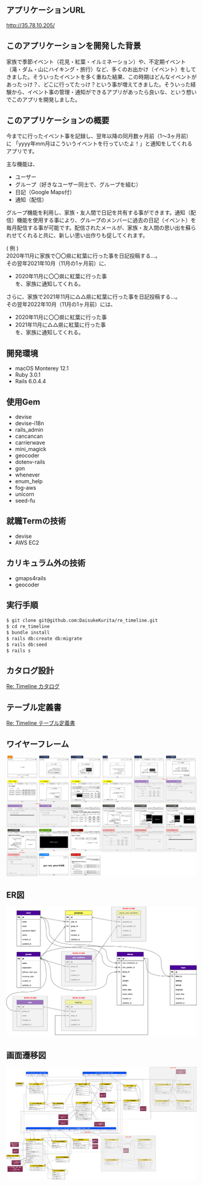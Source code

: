 ## アプリケーションURL
http://35.78.10.205/
## このアプリケーションを開発した背景
家族で季節イベント（花見・紅葉・イルミネーション）や、不定期イベント（滝・ダム・山にハイキング・旅行）など、多くのお出かけ（イベント）をしてきました。そういったイベントを多く重ねた結果、この時期はどんなイベントがあったっけ？、どこに行ってたっけ？という事が増えてきました。そういった経験から、イベント事の管理・通知ができるアプリがあったら良いな、という想いでこのアプリを開発しました。

## このアプリケーションの概要
今までに行ったイベント事を記録し、翌年以降の同月数ヶ月前（1〜3ヶ月前）に
「yyyy年mm月はこういうイベントを行っていたよ！」と通知をしてくれるアプリです。

主な機能は、
- ユーザー
- グループ（好きなユーザー同士で、グループを組む）
- 日記（Google Maps付）
- 通知（配信）

グループ機能を利用し、家族・友人間で日記を共有する事ができます。通知（配信）機能を使用する事により、グループのメンバーに過去の日記（イベント）を毎月配信する事が可能です。配信されたメールが、家族・友人間の思い出を蘇られせてくれると共に、新しい思い出作りも促してくれます。  

( 例 )  
2020年11月に家族で〇〇県に紅葉に行った事を日記投稿する...。  
その翌年2021年10月（11月の1ヶ月前）に、
- 2020年11月に〇〇県に紅葉に行った事  
を、家族に通知してくれる。  
 
さらに、家族で2021年11月に△△県に紅葉に行った事を日記投稿する...。  
その翌年2022年10月（11月の1ヶ月前）には、
- 2020年11月に〇〇県に紅葉に行った事  
- 2021年11月に△△県に紅葉に行った事  
を、家族に通知してくれる。

## 開発環境
- macOS Monterey 12.1
- Ruby 3.0.1
- Rails 6.0.4.4

## 使用Gem
- devise
- devise-i18n
- rails_admin
- cancancan
- carrierwave
- mini_magick
- geocoder
- dotenv-rails
- gon
- whenever
- enum_help
- fog-aws
- unicorn
- seed-fu

## 就職Termの技術
- devise
- AWS EC2

## カリキュラム外の技術
- gmaps4rails
- geocoder

## 実行手順
```
$ git clone git@github.com:DaisukeKurita/re_timeline.git 
$ cd re_timeline
$ bundle install
$ rails db:create db:migrate
$ rails db:seed
$ rails s
```

## カタログ設計
[Re: Timeline カタログ](https://docs.google.com/spreadsheets/d/1034FTJepzzHVKPnQRCDIwXYPs29RevnoyInUAZenDnE/edit#gid=782464957)

## テーブル定義書
[Re: Timeline テーブル定義書](https://docs.google.com/spreadsheets/d/1034FTJepzzHVKPnQRCDIwXYPs29RevnoyInUAZenDnE/edit#gid=2020033787)

## ワイヤーフレーム
![picture 3](images/89d28e4319846ef682f1f82c96e24f50868377d1c1c017b427b4f82aef8b59c9.png)  

## ER図
![picture 1](images/632963b4baed7a8c899559bac4a7b7d151b4eff64a167a0af60bdb3eadadd373.png)  

## 画面遷移図
![picture 2](images/1981bf3683103df08c0faaa55915bee41ddfdf17bd5bb5146af1ece2d72a36de.png)  


